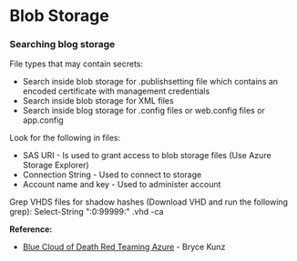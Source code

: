 # Blob Storage

### Searching blog storage

File types that may contain secrets:
* Search inside blob storage for .publishsetting file which contains an encoded certificate with management credentials
* Search inside blob storage for XML files
* Search inside blog storage for .config files or web.config files or app.config

Look for the following in files:
* SAS URI - Is used to grant access to blob storage files (Use Azure Storage Explorer)
* Connection String - Used to connect to storage
* Account name and key - Used to administer account

Grep VHDS files for shadow hashes (Download VHD and run the following grep):
Select-String ":0:99999:" <file>.vhd -ca

**Reference:**
* [Blue Cloud of Death Red Teaming Azure](https://www.youtube.com/watch?v=DPcMuRP3P7A) - Bryce Kunz
